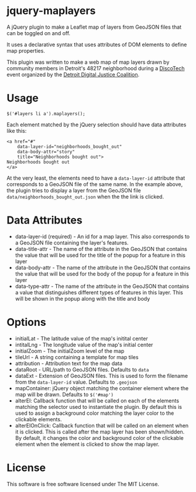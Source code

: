 jquery-maplayers
================

A jQuery plugin to make a Leaflet map of layers from GeoJSON files that can
be toggled on and off.

It uses a declarative syntax that uses attributes of DOM elements to
define map properties.

This plugin was written to make a web map of map layers drawn by
community members in Detroit's 48217 neighborhood during a [DiscoTech](http://detroitdjc.org/discotech/)
event organized by the [Detroit Digital Justice Coalition](http://detroitdjc.org/).

Usage
=====

```
$('#layers li a').maplayers();
```

Each element matched by the jQuery selection should have data attributes
like this:

```
<a href="#"
    data-layer-id="neighborhoods_bought_out"
    data-body-attr="story"
    title="Neighborhoods bought out">
Neighborhoods bought out
</a>

```

At the very least, the elements need to have a ``data-layer-id`` attribute that corresponds to a GeoJSON file of the same name. In the example above, the plugin tries to display a layer from the GeoJSON file ``data/neighborhoods_bought_out.json`` when the the link is clicked.

Data Attributes
===============

* data-layer-id (required) - An id for a map layer.  This also corresponds to a GeoJSON file containing the layer's features.
* data-title-attr - The name of the attribute in the GeoJSON that contains the value that will be used for the title of the popup for a feature in this layer
* data-body-attr - The name of the attribute in the GeoJSON that contains the value that will be used for the body of the popup for a feature in this layer
* data-type-attr - The name of the attribute in the GeoJSON that contains a value that distinguishes different types of features in this layer. This will be shown in the popup along with the title and body

Options
=======

* initialLat - The latitude value of the map's initital center
* intitalLng - The longitude value of the map's initial center
* initialZoom - The initialZoom level of the map
* tileUrl - A string containing a template for map tiles
* attribution - Attribution text for the map data
* dataRoot - URL/path to GeoJSON files.  Defaults to ``data``
* dataExt - Extension of GeoJSON files.  This is used to form the filename from the ``data-layer-id`` value.  Defaults to ``.geojson``
* mapContainer: jQuery object matching the container element where the map will be drawn.  Defaults to ``$('#map')``
* alterEl: Callback function that will be called on each of the elements matching the selector used to instantiate the plugin. By default this is used to assign a background color matching the layer color to the clickable elements.
* alterElOnClick: Callback function that will be called on an element when it is clicked. This is called after the map layer has been shown/hidden. By default, it changes the color and background color of the clickable element when the element is clicked to show the map layer.

License
=======

This software is free software licensed under The MIT License.
